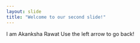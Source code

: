 ```yaml
---
layout: slide
title: "Welcome to our second slide!"
---
```

I am Akanksha Rawat
Use the left arrow to go back!
